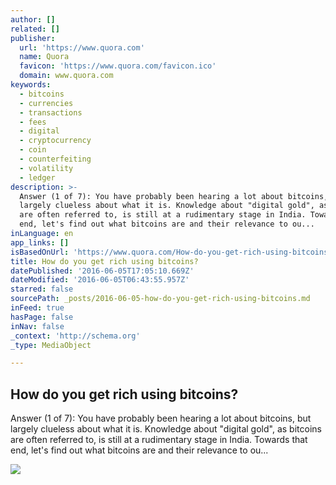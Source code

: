 ```yaml
---
author: []
related: []
publisher:
  url: 'https://www.quora.com'
  name: Quora
  favicon: 'https://www.quora.com/favicon.ico'
  domain: www.quora.com
keywords:
  - bitcoins
  - currencies
  - transactions
  - fees
  - digital
  - cryptocurrency
  - coin
  - counterfeiting
  - volatility
  - ledger
description: >-
  Answer (1 of 7): You have probably been hearing a lot about bitcoins, but
  largely clueless about what it is. Knowledge about "digital gold", as bitcoins
  are often referred to, is still at a rudimentary stage in India. Towards that
  end, let's find out what bitcoins are and their relevance to ou...
inLanguage: en
app_links: []
isBasedOnUrl: 'https://www.quora.com/How-do-you-get-rich-using-bitcoins'
title: How do you get rich using bitcoins?
datePublished: '2016-06-05T17:05:10.669Z'
dateModified: '2016-06-05T06:43:55.957Z'
starred: false
sourcePath: _posts/2016-06-05-how-do-you-get-rich-using-bitcoins.md
inFeed: true
hasPage: false
inNav: false
_context: 'http://schema.org'
_type: MediaObject

---
```

<article style=""><h1>How do you get rich using bitcoins?</h1><p>Answer (1 of 7): You have probably been hearing a lot about bitcoins, but largely clueless about what it is. Knowledge about "digital gold", as bitcoins are often referred to, is still at a rudimentary stage in India. Towards that end, let's find out what bitcoins are and their relevance to ou...</p><img src="https://qsf.is.quoracdn.net/-images.new_grid.fb_share_default.pnge6dde9cfa6e03c43.png" /></article>